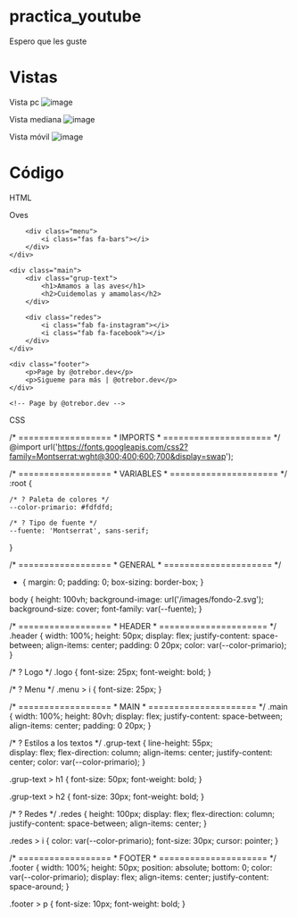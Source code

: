 # practica_youtube
Espero que les guste

# Vistas 
Vista pc
![image](https://user-images.githubusercontent.com/83046233/116802251-6f7faf80-aadf-11eb-981b-b4d99a0cd7d4.png)

Vista mediana 
![image](https://user-images.githubusercontent.com/83046233/116802280-8de5ab00-aadf-11eb-9261-fc4f4b62b7c9.png)

Vista móvil
![image](https://user-images.githubusercontent.com/83046233/116802288-a655c580-aadf-11eb-8f3a-cc2252da0959.png)


# Código 
HTML
<!DOCTYPE html>
<html lang="en">

<head>
    <meta charset="UTF-8">
    <meta http-equiv="X-UA-Compatible" content="IE=edge">
    <meta name="viewport" content="width=device-width, initial-scale=1.0">
    <title>Practica | @otrebor.dev</title>
    <link rel="stylesheet" href="css/styles.css">
    <link rel="stylesheet" href="https://pro.fontawesome.com/releases/v5.10.0/css/all.css"
        integrity="sha384-AYmEC3Yw5cVb3ZcuHtOA93w35dYTsvhLPVnYs9eStHfGJvOvKxVfELGroGkvsg+p" crossorigin="anonymous" />
</head>

<body>
    <div class="header">
        <div class="logo">
            <p>Oves</p>
        </div>

        <div class="menu">
            <i class="fas fa-bars"></i>
        </div>
    </div>

    <div class="main">
        <div class="grup-text">
            <h1>Amamos a las aves</h1>
            <h2>Cuidemolas y amamolas</h2>
        </div>

        <div class="redes">
            <i class="fab fa-instagram"></i>
            <i class="fab fa-facebook"></i>
        </div>
    </div>

    <div class="footer">
        <p>Page by @otrebor.dev</p>
        <p>Sigueme para más | @otrebor.dev</p>
    </div>

    <!-- Page by @otrebor.dev -->
</body>

</html>

CSS

/* ==================
    * IMPORTS *
===================== */
@import url('https://fonts.googleapis.com/css2?family=Montserrat:wght@300;400;600;700&display=swap');

/* ==================
    * VARIABLES *
===================== */
:root {

    /* ? Paleta de colores */
    --color-primario: #fdfdfd;

    /* ? Tipo de fuente */
    --fuente: 'Montserrat', sans-serif;
}

/* ==================
    * GENERAL *
===================== */    
* {
    margin: 0;
    padding: 0;
    box-sizing: border-box;
}

body {
    height: 100vh;
    background-image: url('/images/fondo-2.svg');
    background-size: cover;
    font-family: var(--fuente);
}

/* ==================
    * HEADER *
===================== */
.header {
    width: 100%;
    height: 50px;
    display: flex;
    justify-content: space-between;
    align-items: center;
    padding: 0 20px;
    color: var(--color-primario);
}

/* ? Logo */
.logo {
    font-size: 25px;
    font-weight: bold;
}

/* ? Menu */
.menu > i {
    font-size: 25px;
}

/* ==================
    * MAIN *
===================== */
.main {
    width: 100%;
    height: 80vh;
    display: flex;
    justify-content: space-between;
    align-items: center;
    padding: 0 20px;
}

/* ? Estilos a los textos */
.grup-text {
    line-height: 55px;   
    display: flex;
    flex-direction: column;
    align-items: center;
    justify-content: center;
    color: var(--color-primario);
}

.grup-text > h1 {
    font-size: 50px;
    font-weight: bold;
}

.grup-text > h2 {
    font-size: 30px;
    font-weight: bold;
}

/* ? Redes */
.redes {
    height: 100px;
    display: flex;
    flex-direction: column;
    justify-content: space-between;
    align-items: center;
}

.redes > i {
    color: var(--color-primario);
    font-size: 30px;
    cursor: pointer;
}


/* ==================
    * FOOTER *
===================== */
.footer {
    width: 100%;
    height: 50px;
    position: absolute;
    bottom: 0;
    color: var(--color-primario);
    display: flex;
    align-items: center;
    justify-content: space-around;
}

.footer > p {
    font-size: 10px;
    font-weight: bold;
}
